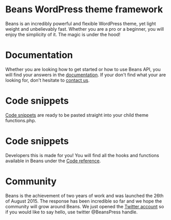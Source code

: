 # Beans WordPress theme framework
Beans is an incredibly powerful and flexible WordPress theme, yet light weight and unbelievably fast. Whether you are a pro or a beginner, you will enjoy the simplicity of it. The magic is under the hood!
# Documentation
Whether you are looking how to get started or how to use Beans API, you will find your answers in the [documentation](http://www.getbeans.io/documentation/). If your don't find what your are looking for, don't hesitate to [contact us](http://getbeans.io/contact/).
# Code snippets
[Code snippets](http://www.getbeans.io/code-snippets/) are ready to be pasted straight into your child theme functions.php.
# Code snippets
Developers this is made for you! You will find all the hooks and functions available in Beans under the [Code reference](http://www.getbeans.io/code-reference/).
# Community
Beans is the achievement of two years of work and was launched the 26th of August 2015. The response has been incredible so far and we hope the community will grow around Beans.
We just opened the [Twitter account](https://twitter.com/BeansPress) so if you would like to say hello, use twitter @BeansPress handle.